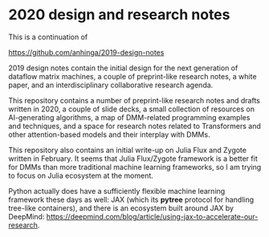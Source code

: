# 2020 design and research notes

This is a continuation of

https://github.com/anhinga/2019-design-notes

2019 design notes contain the initial design for the next generation of dataflow matrix machines, a couple of preprint-like research notes, a white paper, and an interdisciplinary collaborative research agenda.

This repository contains a number of preprint-like research notes and drafts written in 2020, a couple of slide decks, a small collection of resources on AI-generating algorithms, a map of DMM-related programming examples and techniques, and a space for research notes related to Transformers and other attention-based models and their interplay with DMMs.

This repository also contains an initial write-up on Julia Flux and Zygote written in February. It seems that Julia Flux/Zygote framework is a better fit for DMMs than more traditional machine learning frameworks, so I am trying to focus on Julia ecosystem at the moment.

Python actually does have a sufficiently flexible machine learning framework these days as well: JAX (which its **pytree** protocol for handling tree-like containers), and there is an ecosystem built around JAX by DeepMind: https://deepmind.com/blog/article/using-jax-to-accelerate-our-research.


